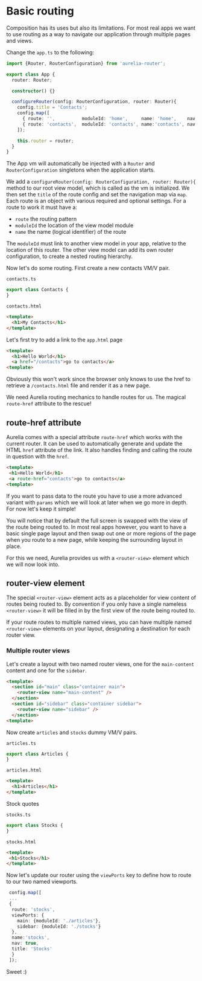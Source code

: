 # Basic routing

Composition has its uses but also its limitations. For most real apps we want to use routing as a way to navigate our application through multiple pages and views.

Change the `app.ts` to the following:

```ts
import {Router, RouterConfiguration} from 'aurelia-router';

export class App {
  router: Router;

  constructor() {}

  configureRouter(config: RouterConfiguration, router: Router){
    config.title = 'Contacts';
    config.map([
      { route: '',          moduleId: 'home',     name: 'home',    nav: true,   title: 'Home' },
      { route: 'contacts',  moduleId: 'contacts', name:'contacts', nav: true,   title: 'Contacts' }
    ]);

    this.router = router;
  }
}
```

The App vm will automatically be injected with a `Router` and `RouterConfiguration` singletons when the application starts.

We add a `configureRouter(config: RouterConfiguration, router: Router){` method to our root view model, which is called as the vm is initialized.
We then set the `title` of the route config and set the navigation map via `map`. Each route is an object with various required and optional settings.
For a route to work it must have a:

- `route` the routing pattern
- `moduleId` the location of the view model module
- `name` the name (logical identifier) of the route

The `moduleId` must link to another view model in your app, relative to the location of this router. The other view model can add its own router configuration, to create a nested routing hierarchy.

Now let's do some routing. First create a new contacts VM/V pair.

`contacts.ts`

```ts
export class Contacts {
}
```

`contacts.html`

```html
<template>
  <h1>My Contacts</h1>
</template>
```

Let's first try to add a link to the `app.html` page

```html
<template>
  <h1>Hello World</h1>
  <a href="/contacts">go to contacts</a>
<template>
```

Obviously this won't work since the browser only knows to use the href to retrieve a `/contacts.html` file and render it as a new page.

We need Aurelia routing mechanics to handle routes for us. The magical `route-href` attribute to the rescue!

## route-href attribute

Aurelia comes with a special attribute `route-href` which works with the current router. It can be used to automatically generate and update the HTML `href` attribute of the link. It also handles finding and calling the route in question with the `href`. 

```html
<template>
 <h1>Hello World</h1>
 <a route-href="contacts">go to contacts</a>
<template>
```

If you want to pass data to the route you have to use a more advanced variant with `params` which we will look at later when we go more in depth. For now let's keep it simple!

You will notice that by default the full screen is swapped with the view of the route being routed to. In most real apps however, you want to have a basic single page layout and then swap out one or more regions of the page when you route to a new page, while keeping the surrounding layout in place.

For this we need, Aurelia provides us with a `<router-view>` element which we will now look into.

## router-view element

The special `<router-view>` element acts as a placeholder for view content of routes being routed to. By convention if you only have a single nameless `<router-view>` it will be filled in by the first view of the route being routed to.

If your route routes to multiple named views, you can have multiple named `<router-view>` elements on your layout, designating a destination for each router view.

### Multiple router views

Let's create a layout with two named router views, one for the `main-content` content and one for the `sidebar`.

```html
<template>
  <section id="main" class="container main">
    <router-view name="main-content" />
  </section>
  <section id="sidebar" class="container sidebar">
    <router-view name="sidebar" />
  </section>
<template>
```

Now create `articles` and `stocks` dummy VM/V pairs.

`articles.ts`

```ts
export class Articles {
}
```

`articles.html`

```html
<template>
  <h1>Articles</h1>
</template>
```

Stock quotes

`stocks.ts`


```ts
export class Stocks {
}
```

`stocks.html`

```html
<template>
 <h1>Stocks</h1>
</template>
```

Now let's update our router using the `viewPorts` key to define how to route to our two named viewports.

```ts
 config.map([
 ...
 { 
  route: 'stocks', 
  viewPorts: {
    main: {moduleId: './articles'}, 
    sidebar: {moduleId: './stocks'} 
  }, 
  name:'stocks', 
  nav: true, 
  title: 'Stocks' 
  }
 ]);
```

Sweet :)














